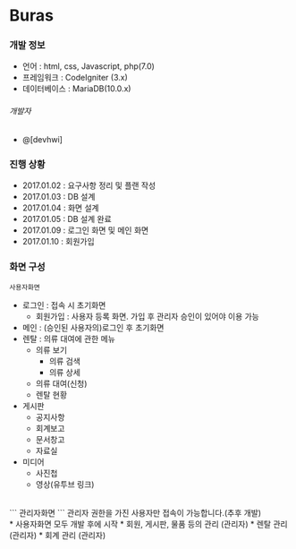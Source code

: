 # Buras
### 개발 정보
  * 언어 : html, css, Javascript, php(7.0)
  * 프레임워크 : CodeIgniter (3.x)
  * 데이터베이스 : MariaDB(10.0.x)
###### 개발자
  * @[devhwi]
### 진행 상황
  * 2017.01.02 : 요구사항 정리 및 플랜 작성
  * 2017.01.03 : DB 설계
  * 2017.01.04 : 화면 설계
  * 2017.01.05 : DB 설계 완료
  * 2017.01.09 : 로그인 화면 및 메인 화면
  * 2017.01.10 : 회원가입
### 화면 구성
  ```
  사용자화면
  ```
  * 로그인 : 접속 시 초기화면
    * 회원가입 : 사용자 등록 화면. 가입 후 관리자 승인이 있어야 이용 가능
  * 메인 : (승인된 사용자의)로그인 후 초기화면
  * 렌탈 : 의류 대여에 관한 메뉴
    * 의류 보기
      * 의류 검색
      * 의류 상세
    * 의류 대여(신청)
    * 렌탈 현황
  * 게시판
    * 공지사항
    * 회계보고
    * 문서창고
    * 자료실
  * 미디어
    * 사진첩
    * 영상(유투브 링크)
  <br>
  ```
  관리자화면
  ```
  관리자 권한을 가진 사용자만 접속이 가능합니다.(추후 개발)<br>
  * 사용자화면 모두 개발 후에 시작
  * 회원, 게시판, 물품 등의 관리 (관리자)
  * 렌탈 관리 (관리자)
  * 회계 관리 (관리자)
